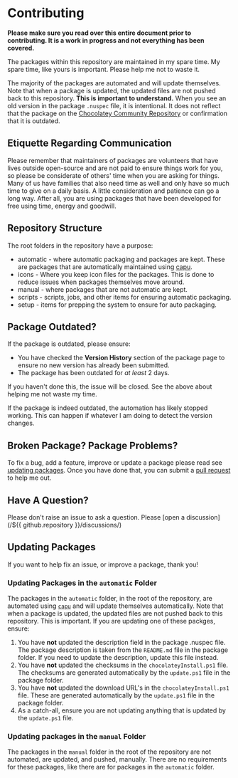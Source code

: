 # Contributing

**Please make sure you read over this entire document prior to contributing. It is a work in progress and not everything has been covered.**

The packages within this repository are maintained in my spare time. My spare time, like yours is important. Please help me not to waste it.

The majority of the packages are automated and will update themselves. Note that when a package is updated, the updated files are not pushed back to this repository. **This is important to understand.** When you see an old version in the package `.nuspec` file, it is intentional. It does not reflect that the package on the [Chocolatey Community Repository](https://community.chocolatey.org) or confirmation that it is outdated.

## Etiquette Regarding Communication

Please remember that maintainers of packages are volunteers that have lives outside open-source and are not paid to ensure things work for you, so please be considerate of others' time when you are asking for things. Many of us have families that also need time as well and only have so much time to give on a daily basis. A little consideration and patience can go a long way. After all, you are using packages that have been developed for free using time, energy and goodwill.

## Repository Structure

The root folders in the repository have a purpose:

* automatic - where automatic packaging and packages are kept. These are packages that are automatically maintained using [capu](https://github.com/pauby/capu/).
* icons - Where you keep icon files for the packages. This is done to reduce issues when packages themselves move around.
* manual - where packages that are not automatic are kept.
* scripts - scripts, jobs, and other items for ensuring automatic packaging.
* setup - items for prepping the system to ensure for auto packaging.

## Package Outdated?

If the package is outdated, please ensure:

- You have checked the **Version History** section of the package page to ensure no new version has already been submitted.
- The package has been outdated for _at least_ 2 days.

If you haven't done this, the issue will be closed. See the above about helping me not waste my time.

If the package is indeed outdated, the automation has likely stopped working. This can happen if whatever I am doing to detect the version changes.

## Broken Package? Package Problems?

To fix a bug, add a feature, improve or update a package please read see [updating packages](#updating-packages). Once you have done that, you can submit a [pull request](https://docs.github.com/en/pull-requests/collaborating-with-pull-requests/proposing-changes-to-your-work-with-pull-requests/creating-a-pull-request) to help me out.

## Have A Question?

Please don't raise an issue to ask a question. Please [open a discussion](/${{ github.repository }}/discussions/)

## Updating Packages

If you want to help fix an issue, or improve a package, thank you!

### Updating Packages in the `automatic` Folder

The packages in the `automatic` folder, in the root of the repository, are automated using [`capu`](https://github.com/pauby/capu) and will update themselves automatically.
Note that when a package is updated, the updated files are not pushed back to this repository. This is important.
If you are updating one of these packges, ensure:

1. You have **not** updated the description field in the package .nuspec file. The package description is taken from the `README.md` file in the package folder. If you need to update the description, update this file instead.
1. You have **not** updated the checksums in the `chocolateyInstall.ps1` file. The checksums are generated automatically by the `update.ps1` file in the package folder.
1. You have **not** updated the download URL's in the `chocolateyInstall.ps1` file. These are generated automatically by the `update.ps1` file in the package folder.
1. As a catch-all, ensure you are not updating anything that is updated by the `update.ps1` file.

### Updating packages in the `manual` Folder

The packages in the `manual` folder in the root of the repository are not automated, are updated, and pushed, manually. There are no requirements for these packages, like there are for packages in the `automatic` folder.
